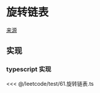 # 旋转链表
[来源](https://leetcode.cn/problems/rotate-list/)

## 实现

### typescript 实现

<<< @/leetcode/test/61.旋转链表.ts

